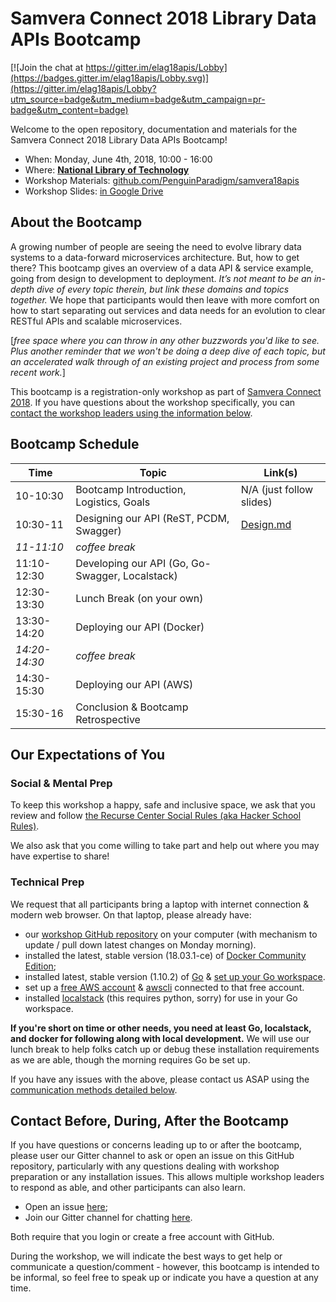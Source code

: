 # Samvera Connect 2018 Library Data APIs Bootcamp

[![Join the chat at https://gitter.im/elag18apis/Lobby](https://badges.gitter.im/elag18apis/Lobby.svg)](https://gitter.im/elag18apis/Lobby?utm_source=badge&utm_medium=badge&utm_campaign=pr-badge&utm_content=badge)

Welcome to the open repository, documentation and materials for the Samvera Connect 2018 Library Data APIs Bootcamp!

* When: Monday, June 4th, 2018, 10:00 - 16:00
* Where: [**National Library of Technology**](https://www.elag2018.org/how-to-access-ntk/)
* Workshop Materials: [github.com/PenguinParadigm/samvera18apis](https://github.com/PenguinParadigm/samvera18apis)
* Workshop Slides: [in Google Drive](https://docs.google.com/presentation/d/1poBSkmk6keseqoygDEgbzgsbCqTxUxTHYe4VrYMrPAA/edit?usp=sharing)

## About the Bootcamp

A growing number of people are seeing the need to evolve library data systems to a data-forward microservices architecture. But, how to get there? This bootcamp gives an overview of a data API & service example, going from design to development to deployment. *It’s not meant to be an in-depth dive of every topic therein, but link these domains and topics together.* We hope that participants would then leave with more comfort on how to start separating out services and data needs for an evolution to clear RESTful APIs and scalable microservices.

[*free space where you can throw in any other buzzwords you'd like to see. Plus another reminder that we won't be doing a deep dive of each topic, but an accelerated walk through of an existing project and process from some recent work.*]

This bootcamp is a registration-only workshop as part of [Samvera Connect 2018](https://connect2018.lib.utah.edu/). If you have questions about the workshop specifically, you can [contact the workshop leaders using the information below](#contact-before-during-after-the-bootcamp).

## Bootcamp Schedule

Time          | Topic                                           | Link(s)
------------- | ----------------------------------------------- | ------------------------------------------
10-10:30      | Bootcamp Introduction, Logistics, Goals         | N/A (just follow slides)
10:30-11      | Designing our API (ReST, PCDM, Swagger)         | [Design.md](https://github.com/PenguinParadigm/samvera18apis/blob/master/Design.md)
*11-11:10*    | *coffee break*                                  |
11:10-12:30   | Developing our API (Go, Go-Swagger, Localstack) |
12:30-13:30   | Lunch Break (on your own)                       |
13:30-14:20   | Deploying our API (Docker)                      |
*14:20-14:30* | *coffee break*                                  |
14:30-15:30   | Deploying our API (AWS)                         |
15:30-16      | Conclusion & Bootcamp Retrospective             |

## Our Expectations of You

### Social & Mental Prep

To keep this workshop a happy, safe and inclusive space, we ask that you review and follow [the Recurse Center Social Rules (aka Hacker School Rules)](https://www.recurse.com/manual#sub-sec-social-rules).

We also ask that you come willing to take part and help out where you may have expertise to share!

### Technical Prep

We request that all participants bring a laptop with internet connection & modern web browser. On that laptop, please already have:

- our [workshop GitHub repository](https://github.com/PenguinParadigm/samvera18apis) on your computer (with mechanism to update / pull down latest changes on Monday morning).
- installed the latest, stable version (18.03.1-ce) of [Docker Community Edition](https://www.docker.com/community-edition);
- installed latest, stable version (1.10.2) of [Go](https://golang.org/doc/install#install) & [set up your Go workspace](https://github.com/sul-dlss-labs/taco#go-local-development-setup).
- set up a [free AWS account](https://aws.amazon.com/free/) & [awscli](https://docs.aws.amazon.com/cli/latest/userguide/installing.html) connected to that free account.
- installed [localstack](https://github.com/localstack/localstack#installing) (this requires python, sorry) for use in your Go workspace.

**If you're short on time or other needs, you need at least Go, localstack, and docker for following along with local development.** We will use our lunch break to help folks catch up or debug these installation requirements as we are able, though the morning requires Go be set up.

If you have any issues with the above, please contact us ASAP using the [communication methods detailed below](#contact-before-during-after-the-bootcamp).

## Contact Before, During, After the Bootcamp

If you have questions or concerns leading up to or after the bootcamp, please user our Gitter channel to ask or open an issue on this GitHub repository, particularly with any questions dealing with workshop preparation or any installation issues. This allows multiple workshop leaders to respond as able, and other participants can also learn.
- Open an issue [here](https://github.com/PenguinParadigm/samvera18apis/issues);
- Join our Gitter channel for chatting [here](https://gitter.im/elag18apis/Lobby?utm_source=share-link&utm_medium=link&utm_campaign=share-link).

Both require that you login or create a free account with GitHub.

During the workshop, we will indicate the best ways to get help or communicate a question/comment - however, this bootcamp is intended to be informal, so feel free to speak up or indicate you have a question at any time.
